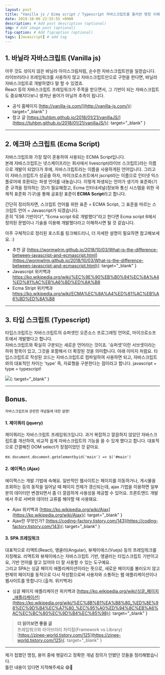 ```yaml
---
layout: post
title: "Vanilla js / Ecma script / Typescript 자바스크립트를 둘러싼 명칭 이해하기!"
date: 2019-10-06 22:55:55 +0900
description: # Add post description (optional)
img: # Add image post (optional)
fig-caption: # Add figcaption (optional)
tags: [Javascript] # add tag
---
```


## 1. 바닐라 자바스크립트 (Vanilla js)
아무 것도 섞이지 않은 바닐라 아이스크림처럼, 순수한 자바스크립트만을 일컫습니다.  
라이브러리나 프레임워크를 사용하지 않고 자바스크립트만으로 구현을 한다면, 바닐라 자바스크립트로 개발하였다 말 할 수 있겠죠.  
React 등의 자바스크립트 프레임워크가 주목을 받으면서, 그 기반이 되는 자바스크립트도 중요해지다보니 생겨난 용어가 아닐까 추측이 됩니다.

- 공식 홈페이지 [http://vanilla-js.com/](http://vanilla-js.com/){: target="_blank" }  
- 참고 글 [https://tuhbm.github.io/2018/01/21/vanillaJS/](https://tuhbm.github.io/2018/01/21/vanillaJS/){: target="_blank" }  

***
## 2. 에크마 스크립트 (Ecma Script)
자바스크립트와 가장 많이 혼용하여 사용되는 ECMA Script입니다.  
본래 자바스크립트는 넷스케이프라는 회사에서 livescript(라이브 스크립트)라는 이름으로 개발이 되었다가 후에, 자바스크립트라는 이름을 사용하게된 언어입니다. 그리고 이 자바스크립트가 성공을 하자, 마이크로소프트에서 jscript라는 이름으로 인터넷 익스플로어에 호환되는 파생 언어를 내놓습니다. 이렇게 파생되는 언어가 생기자 표준화(기준 규격을 정의하는 것)가 필요해졌고, Ecma 인터내셔널(정보와 통신 시스템을 위한 국제적 표준화 기구)을 통해 공표된 표준이 **ECMA Script**라고 합니다.  

간단히 정리하자면, 스크립트 언어를 위한 표준 = ECMA Script, 그 표준을 따르는 스크립트 언어 = Javascript가 되겠습니다.  
흔히 "ES6 기반이다", "Ecma script 6로 개발했다"라고 한다면 Ecma script 6에서 정의된 문법이나 기술을 이용해 개발했다라고 이해하시면 될 것 같습니다.

아주 구체적으로 정리된 포스트를 링크해드리니, 더 자세한 설명이 필요하면 참고해보세요. :)  
- 추천 글 [https://wormwlrm.github.io/2018/10/03/What-is-the-difference-between-javascript-and-ecmascript.html](https://wormwlrm.github.io/2018/10/03/What-is-the-difference-between-javascript-and-ecmascript.html){: target="_blank" }  
- Javascript 위키백과 https://ko.wikipedia.org/wiki/%EC%9E%90%EB%B0%94%EC%8A%A4%ED%81%AC%EB%A6%BD%ED%8A%B8  
- Ecma Stript 위키백과 https://ko.wikipedia.org/wiki/ECMA%EC%8A%A4%ED%81%AC%EB%A6%BD%ED%8A%B8

***
## 3. 타입 스크립트 (Typescript)
타입스크립트는 자바스크립트의 슈퍼셋인 오픈소스 프로그래밍 언어로, 마이크로소프트에서 개발했다고 합니다.  
자바스크립트와 확실히 구분되는 새로운 언어라는 것이죠. '슈퍼셋'이란 서브셋이라는 하위 항목이 있고, 그것을 포함해서 더 확장된 것을 의미합니다. 아래 이미지 처럼요. 타입스크립트로 작성된 코드는 자바스크립트로 컴파일하여 사용하면 되고, 자바스크립트와의 대표적인 차이는 'type' 즉, 자료형을 구분한다는 점이라고 합니다. javascript + type = typescript!

[<img src="{{site.baseurl}}/assets/post_img/understand-the-names-related-to-javascript.png">]({{site.baseurl}}/assets/post_img/understand-the-names-related-to-javascript.png){: target="_blank" }

***
## Bonus.  
<sub>자바스크립트와 관련한 개념들에 대한 설명!</sub>
#### 1. 제이쿼리 (jquery)
제이쿼리는 자바스크립트 프레임워크입니다. 과거 복잡하고 깔끔하지 않았던 자바스크립트를 개선하여, 비교적 쉽게 자바스크립트의 기능을 쓸 수 있게 했다고 합니다. 대표적으로 간결해진 DOM select가 장점이었던 것 같아요.

ex. `document.document.getelementbyid('main') => $('#main')`

#### 2. 에이젝스 (Ajax)
에이젝스는 개발 기법에 속해요. 일반적인 웹사이트는 페이지를 이동하거나, 게시물을 조회하는 등의 동작을 일어날 때 페이지 전체가 갱신되는데, ajax 기법을 이용하면 일부분의 데이터만 변경되면서 좀 더 깔끔하게 사용성을 제공할 수 있어요. 프론트엔드 개발에서 주로 서버와 데이터 교류를 해야할 때 사용돼요.

- Ajax 위키백과 [https://ko.wikipedia.org/wiki/Ajax](https://ko.wikipedia.org/wiki/Ajax){: target="_blank" }  
- Ajax란 무엇인가? [https://coding-factory.tistory.com/143](https://coding-factory.tistory.com/143){: target="_blank" }

#### 3. SPA 프레임워크

대표적으로 리액트(React), 앵귤러(Angular), 뷰제이에스(Vuejs) 등의 프레임워크를 지칭해요.
리액트와 뷰제이에스는 자바스크립트 기반, 앵귤러는 타입스크립트 기반이고요, 기반 언어를 알고 있어야 더 잘 사용할 수 있는 도구예요.  
그리고 SPA는 싱글 페이지 애플리케이션이라는 뜻으로, 새로운 페이지를 불러오지 않고 현재의 페이지를 동적으로 다시 작성함으로써 사용자와 소통하는 웹 애플리케이션이나 웹사이트를 뜻합니다.(출처. 위키백과)

- 싱글 페이지 애플리케이션 위키백과 [https://ko.wikipedia.org/wiki/싱글_페이지_애플리케이션](https://ko.wikipedia.org/wiki/%EC%8B%B1%EA%B8%80_%ED%8E%98%EC%9D%B4%EC%A7%80_%EC%95%A0%ED%94%8C%EB%A6%AC%EC%BC%80%EC%9D%B4%EC%85%98){: target="_blank" }

> **더 읽어보면 좋을 글**  
> 프레임워크와 라이브러리 차이점(Framework vs Library)  
> [https://zinee-world.tistory.com/125](https://zinee-world.tistory.com/125){: target="_blank" }

___
제가 접했던 명칭, 용어 중에 헷갈리고 정확한 개념 정의가 안됐던 것들을 정리해봤습니다.  
틀린 내용이 있다면 지적해주세요 😄👋